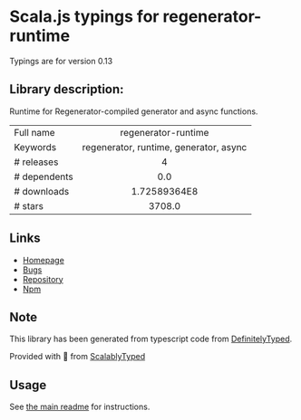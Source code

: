 
# Scala.js typings for regenerator-runtime

Typings are for version 0.13

## Library description:
Runtime for Regenerator-compiled generator and async functions.

|                    |                 |
| ------------------ | :-------------: |
| Full name          | regenerator-runtime |
| Keywords           | regenerator, runtime, generator, async |
| # releases         | 4 |
| # dependents       | 0.0 |
| # downloads        | 1.72589364E8 |
| # stars            | 3708.0 |

## Links
- [Homepage](https://github.com/facebook/regenerator/tree/main#readme)
- [Bugs](https://github.com/facebook/regenerator/issues)
- [Repository](https://github.com/facebook/regenerator/tree/main)
- [Npm](https://www.npmjs.com/package/regenerator-runtime)
    


## Note
This library has been generated from typescript code from [DefinitelyTyped](https://definitelytyped.org).

Provided with :purple_heart: from [ScalablyTyped](https://github.com/oyvindberg/ScalablyTyped)

## Usage
See [the main readme](../../readme.md) for instructions.


